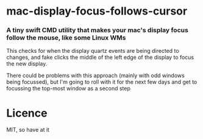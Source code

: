 # mac-display-focus-follows-cursor

### A tiny swift CMD utility that makes your mac's display focus follow the mouse, like some Linux WMs

This checks for when the display quartz events are being directed to changes, and fake clicks the middle of the left edge of the display to focus the new display.

There could be problems with this approach (mainly with odd windows being focussed), but I'm going to roll with it for the next few days and get to focussing the top-most window as a second step

# Licence
MIT, so have at it
